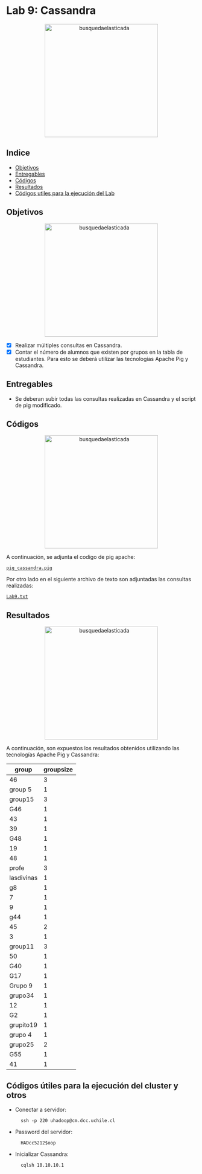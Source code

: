 # Lab 9: Cassandra

<p align="center">
<img src="https://upload.wikimedia.org/wikipedia/commons/thumb/5/5e/Cassandra_logo.svg/1200px-Cassandra_logo.svg.png" alt="busquedaelasticada" height="300">
</p>

## Indice

- [Objetivos](https://github.com/Mezosky/Labs_PATOS/tree/main/Lab9#Objetivos)
- [Entregables](https://github.com/Mezosky/Labs_PATOS/tree/main/Lab9#entregables)
- [Códigos](https://github.com/Mezosky/Labs_PATOS/tree/main/Lab9#Codigos)
- [Resultados](https://github.com/Mezosky/Labs_PATOS/tree/main/Lab9#Resultados)
- [Códigos utiles para la ejecución del Lab](https://github.com/Mezosky/Labs_PATOS/tree/main/Lab9#Códigos-útiles-para-la-ejecución-del-cluster-y-otros)


## Objetivos
<p align="center">
<img src="https://media1.tenor.com/images/dd0a30cba014e29bdac0c59c7a0cef45/tenor.gif?itemid=5684151" alt="busquedaelasticada" height="300">
</p>


- [X] Realizar múltiples consultas en Cassandra.
- [X] Contar el número de alumnos que existen por grupos en la tabla de estudiantes. Para esto se deberá utilizar las tecnologías Apache Pig y Cassandra.

## Entregables

- Se deberan subir todas las consultas realizadas en Cassandra y el script de pig modificado.

## Códigos

<p align="center">
<img src="https://i.gifer.com/UFeW.gif" alt="busquedaelasticada" height="300">
</p>

A continuación, se adjunta el codigo de pig apache:

[`pig_cassandra.pig`](https://github.com/Mezosky/Labs_PATOS/blob/main/Lab9/Codes/mdp-lab09/test.pig)

Por otro lado en el siguiente archivo de texto son adjuntadas las consultas realizadas:

[`Lab9.txt`](https://github.com/Mezosky/Labs_PATOS/blob/main/Lab9/Codes/lab9.txt)

## Resultados

<p align="center">
<img src="https://media1.tenor.com/images/3fb78d472db9532e3c28ec4edb916b49/tenor.gif?itemid=17201900" alt="busquedaelasticada" height="300">
</p>



A continuación, son expuestos los resultados obtenidos utilizando las tecnologías Apache Pig y Cassandra:

<center>

 group      | groupsize  
|------------|-----------|
|         46 |         3 |
|   group 5  |         1 |
|    group15 |         3
|        G46 |         1
|         43 |         1
|         39 |         1
|        G48 |         1
|         19 |         1
|         48 |         1
|      profe |         3
| lasdivinas |         1
|         g8 |         1
|          7 |         1
|          9 |         1
|        g44 |         1
|         45 |         2
|          3 |         1
|    group11 |         3
|         50 |         1
|        G40 |         1
|        G17 |         1
|    Grupo 9 |         1
|    grupo34 |         1
|         12 |         1
|         G2 |         1
|  grupito19 |         1
|    grupo 4 |         1
|    grupo25 |         2
|        G55 |         1
|         41 |         1

</center>

## Códigos útiles para la ejecución del cluster y otros

- Conectar a servidor:
        
        ssh -p 220 uhadoop@cm.dcc.uchile.cl

- Password del servidor: 

        HADcc5212$oop

- Inicializar Cassandra:
        
        cqlsh 10.10.10.1
